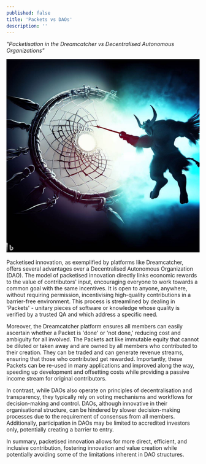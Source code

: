 ```yaml
---
published: false
title: 'Packets vs DAOs'
description: ''
---
```


_"Packetisation in the Dreamcatcher vs Decentralised Autonomous Organizations"_

![bing: an image of a dao vs a dreamcatcher as a 3d render](assets/2023-05-23-dreamcatcher-vs-daos.jpeg)

<!--truncate-->

Packetised innovation, as exemplified by platforms like Dreamcatcher, offers several advantages over a Decentralised Autonomous Organization (DAO). The model of packetised innovation directly links economic rewards to the value of contributors' input, encouraging everyone to work towards a common goal with the same incentives. It is open to anyone, anywhere, without requiring permission, incentivising high-quality contributions in a barrier-free environment. This process is streamlined by dealing in 'Packets' - unitary pieces of software or knowledge whose quality is verified by a trusted QA and which address a specific need.

Moreover, the Dreamcatcher platform ensures all members can easily ascertain whether a Packet is 'done' or 'not done,' reducing cost and ambiguity for all involved. The Packets act like immutable equity that cannot be diluted or taken away and are owned by all members who contributed to their creation. They can be traded and can generate revenue streams, ensuring that those who contributed get rewarded. Importantly, these Packets can be re-used in many applications and improved along the way, speeding up development and offsetting costs while providing a passive income stream for original contributors.

In contrast, while DAOs also operate on principles of decentralisation and transparency, they typically rely on voting mechanisms and workflows for decision-making and control. DAOs, although innovative in their organisational structure, can be hindered by slower decision-making processes due to the requirement of consensus from all members. Additionally, participation in DAOs may be limited to accredited investors only, potentially creating a barrier to entry.

In summary, packetised innovation allows for more direct, efficient, and inclusive contribution, fostering innovation and value creation while potentially avoiding some of the limitations inherent in DAO structures.